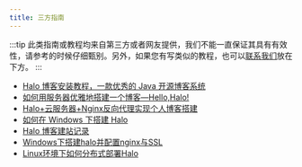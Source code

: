 ```yaml
---
title: 三方指南
---
```


:::tip
此类指南或教程均来自第三方或者网友提供，我们不能一直保证其具有有效性，请参考的时候仔细甄别。另外，如果您有写类似的教程，也可以[联系我们](mailto:hi@halo.run)放在下方。
:::

- [Halo 博客安装教程，一款优秀的 Java 开源博客系统](https://www.cnblogs.com/bronya0/p/14198512.html)
- [如何用服务器优雅地搭建一个博客—Hello,Halo!](https://www.bilibili.com/video/BV1JN411Q7Na/)
- [Halo+云服务器+Nginx反向代理实现个人博客搭建](https://yusart.xyz/archives/halo%E4%B8%AA%E4%BA%BA%E5%8D%9A%E5%AE%A2%E6%90%AD%E5%BB%BA)
- [如何在 Windows 下搭建 Halo](https://ykanade.cn/2021/08/11/HaloInWindows/)
- [Halo 博客建站记录](https://catchersun.cn/archives/halo%E5%8D%9A%E5%AE%A2%E5%BB%BA%E7%AB%99%E8%AE%B0%E5%BD%95)
- [Windows下搭建halo并配置nginx与SSL](https://blog.shikangsi.cn/archives/halo-windows)
- [Linux环境下如何分布式部署Halo](https://luoxx.top/archives/halo-distributed-deploy)

